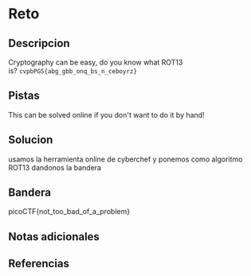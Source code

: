 # Reto


## Descripcion
Cryptography can be easy, do you know what ROT13 is? `cvpbPGS{abg_gbb_onq_bs_n_ceboyrz}`
## Pistas
This can be solved online if you don't want to do it by hand!

## Solucion
usamos la herramienta online de cyberchef y ponemos como algoritmo ROT13 dandonos la bandera
## Bandera
picoCTF{not_too_bad_of_a_problem}
## Notas adicionales


## Referencias
